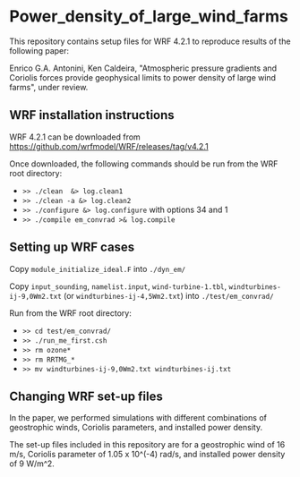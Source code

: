 # Power_density_of_large_wind_farms

This repository contains setup files for WRF 4.2.1 to reproduce results of the following paper:

Enrico G.A. Antonini, Ken Caldeira, "Atmospheric pressure gradients and Coriolis forces provide geophysical limits to power density of large wind farms", under review.

## WRF installation instructions

WRF 4.2.1 can be downloaded from https://github.com/wrfmodel/WRF/releases/tag/v4.2.1

Once downloaded, the following commands should be run from the WRF root directory:

* `>> ./clean  &> log.clean1`
* `>> ./clean -a &> log.clean2`
* `>> ./configure &> log.configure` with options 34 and 1
* `>> ./compile em_convrad >& log.compile`


## Setting up WRF cases

Copy `module_initialize_ideal.F` into `./dyn_em/`

Copy  `input_sounding`, `namelist.input`, `wind-turbine-1.tbl`, `windturbines-ij-9,0Wm2.txt` (or `windturbines-ij-4,5Wm2.txt`)  into `./test/em_convrad/`

Run from the WRF root directory:

* `>> cd test/em_convrad/`
* `>> ./run_me_first.csh`
* `>> rm ozone*`
* `>> rm RRTMG_*`
* `>> mv windturbines-ij-9,0Wm2.txt windturbines-ij.txt`


## Changing WRF set-up files

In the paper, we performed simulations with different combinations of geostrophic winds, Coriolis parameters, and installed power density.

The set-up files included in this repository are for a geostrophic wind of 16 m/s, Coriolis parameter of 1.05 x 10^(-4) rad/s, and installed power density of 9 W/m^2.


